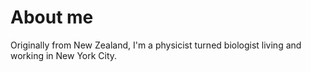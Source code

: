 # About me
Originally from New Zealand, I'm a physicist turned biologist living and working in New York City. 
